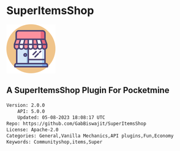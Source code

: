 # SuperItemsShop
<img src="https://raw.githubusercontent.com/GabBiswajit/SuperItemsShop/5439ed72aaa47fc999f72e7fddd7105ec6d43edb/icon.png" width="128" height="128" />

## A SuperItemsShop Plugin For Pocketmine
```properties
Version: 2.0.0
    API: 5.0.0
    Updated: 05-08-2023 18:08:17 UTC
Repo: https://github.com/GabBiswajit/SuperItemsShop
License: Apache-2.0
Categories: General,Vanilla Mechanics,API plugins,Fun,Economy
Keywords: Communityshop,items,Super
```